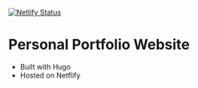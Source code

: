 [![Netlify Status](https://api.netlify.com/api/v1/badges/cf5e7267-03d0-45e4-bc86-d70a66e6fd43/deploy-status)](https://app.netlify.com/sites/luminous-mochi-ac1326/deploys)

# Personal Portfolio Website

- Built with Hugo 
- Hosted on Netflify
